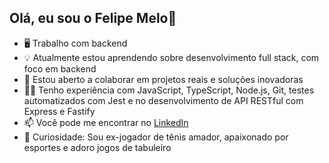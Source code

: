 ## Olá, eu sou o Felipe Melo👋

- 🖥️ Trabalho com backend
- 💡 Atualmente estou aprendendo sobre desenvolvimento full stack, com foco em backend
- 🤝 Estou aberto a colaborar em projetos reais e soluções inovadoras
- 🧑‍💻 Tenho experiência com JavaScript, TypeScript, Node.js, Git, testes automatizados com Jest e 
no desenvolvimento de API RESTful com Express e Fastify
- 📫 Você pode me encontrar no [LinkedIn](https://www.linkedin.com/in/felipeomelo/)
- 🎾 Curiosidade: Sou ex-jogador de tênis amador, apaixonado por esportes e adoro jogos de tabuleiro
